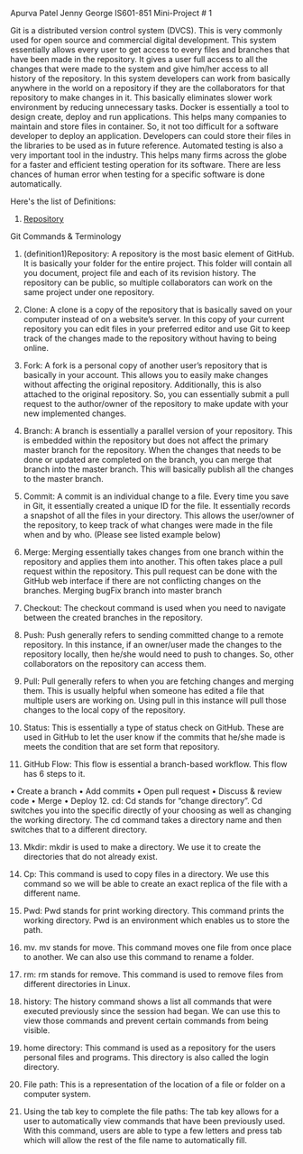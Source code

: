Apurva Patel
Jenny George
IS601-851
Mini-Project # 1

Git is a distributed version control system (DVCS). This is very commonly used for open source and commercial digital development. This system essentially allows every user to get access to every files and branches that have been made in the repository. It gives a user full access to all the changes that were made to the system and give him/her access to all history of the repository. In this system developers can work from basically anywhere in the world on a repository if they are the collaborators for that repository to make changes in it. This basically eliminates slower work environment by reducing unnecessary tasks. Docker is essentially a tool to design create, deploy and run applications. This helps many companies to maintain and store files in container. So, it not too difficult for a software developer to deploy an application. Developers can could store their files in the libraries to be used as in future reference. 
Automated testing is also a very important tool in the industry. This helps many firms across the globe for a faster and efficient testing operation for its software. There are less chances of human error when testing for a specific software is done automatically. 

Here's the list of Definitions:
1. [Repository](definition1)



Git Commands & Terminology
1. (definition1)Repository: A repository is the most basic element of GitHub. It is basically your folder for the entire project. This folder will contain all you document, project file and each of its revision history. The repository can be public, so multiple collaborators can work on the same project under one repository. 

2.	Clone:  A clone is a copy of the repository that is basically saved on your computer instead of on a website’s server. In this copy of your current repository you can edit files in your preferred editor and use Git to keep track of the changes made to the repository without having to being online.

3.	Fork: A fork is a personal copy of another user’s repository that is basically in your account. This allows you to easily make changes without affecting the original repository. Additionally, this is also attached to the original repository. So, you can essentially submit a pull request to the author/owner of the repository to make update with your new implemented changes.

4.	Branch: A branch is essentially a parallel version of your repository. This is embedded within the repository but does not affect the primary master branch for the repository. When the changes that needs to be done or updated are completed on the branch, you can merge that branch into the master branch. This will basically publish all the changes to the master branch.

5.	Commit: A commit is an individual change to a file. Every time you save in Git, it essentially created a unique ID for the file. It essentially records a snapshot of all the files in your directory. This allows the user/owner of the repository, to keep track of what changes were made in the file when and by who.  (Please see listed example below)

6.	Merge: Merging essentially takes changes from one branch within the repository and applies them into another. This often takes place a pull request within the repository. This pull request can be done with the GitHub web interface if there are not conflicting changes on the branches. 
Merging bugFix branch into master branch

7.	Checkout: The checkout command is used when you need to navigate between the created branches in the repository.

8.	Push: Push generally refers to sending committed change to a remote repository. In this instance, if an owner/user made the changes to the repository locally, then he/she would need to push to changes. So, other collaborators on the repository can access them.

9.	Pull: Pull generally refers to when you are fetching changes and merging them. This is usually helpful when someone has edited a file that multiple users are working on. Using pull in this instance will pull those changes to the local copy of the repository.  

10.	Status: This is essentially a type of status check on GitHub. These are used in GitHub to let the user know if the commits that he/she made is meets the condition that are set form that repository.  

11.	GitHub Flow: This flow is essential a branch-based workflow. This flow has 6 steps to it. 

•	Create a branch
•	Add commits
•	Open pull request
•	Discuss & review code
•	Merge
•	Deploy
12.	cd:  Cd stands for “change directory”.  Cd switches you into the specific directly of your choosing as well as changing the working directory.  The cd command takes a directory name and then switches that to a different directory.  
 
13.	Mkdir:  mkdir is used to make a directory. We use it to create the directories that do not already exist.

14.	Cp:  This command is used to copy files in a directory. We use this command so we will be able to create an exact replica of the file with a different name. 

15.	Pwd:  Pwd stands for print working directory. This command prints the working directory. Pwd is an environment which enables us to store the path. 

16.	mv. mv stands for move. This command moves one file from once place to another. We can also use this command to rename a folder.

17.	rm: rm stands for remove. This command is used to remove files from different directories in Linux. 

18.	history: The history command shows a list all commands that were executed previously since the session had began. We can use this to view those commands and prevent certain commands from being visible. 

19.	home directory: This command is used as a repository for the users personal files and programs. This directory is also called the login directory.

20.	File path: This is a representation of the location of a file or folder on a computer system.

21.	Using the tab key to complete the file paths: The tab key allows for a user to automatically view commands that have been previously used. With this command, users are able to type a few letters and press tab which will allow the rest of the file name to automatically fill. 
